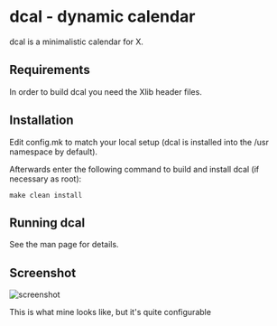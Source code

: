 dcal - dynamic calendar
====================
dcal is a minimalistic calendar for X.

Requirements
------------
In order to build dcal you need the Xlib header files.


Installation
------------
Edit config.mk to match your local setup (dcal is installed into
the /usr namespace by default).

Afterwards enter the following command to build and install dcal
(if necessary as root):

    make clean install

Running dcal
------------
See the man page for details.

Screenshot
----------

![screenshot](https://raw.github.com/bentglasstube/dcal/master/screenshot.png)

This is what mine looks like, but it's quite configurable
